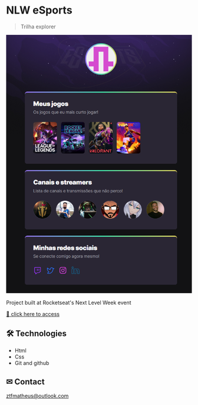 # NLW eSports
> Trilha explorer

![preview](./assets/preview.png)

Project built at Rocketseat's Next Level Week event

[🔗 click here to access](https://agilitytzx.github.io/Nlw-Esports/)


## 🛠 Technologies

- Html
- Css
- Git and github

## ✉ Contact

ztfmatheus@outlook.com
